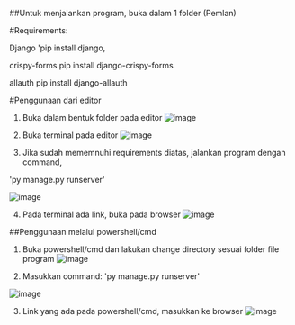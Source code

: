 ##Untuk menjalankan program, buka dalam 1 folder (Pemlan)

#Requirements:

Django
'pip install django,

crispy-forms
pip install django-crispy-forms

allauth
pip install django-allauth

#Penggunaan dari editor

1. Buka dalam bentuk folder pada editor
![image](https://user-images.githubusercontent.com/70830660/193807659-3fa0c2d2-0aaa-405d-8d8d-0310fb89405d.png)


2. Buka terminal pada editor
![image](https://user-images.githubusercontent.com/70830660/193807907-38a0651f-dcb8-48e5-9f44-0c8c4b0d0d91.png)


3. Jika sudah mememnuhi requirements diatas, jalankan program dengan command,

'py manage.py runserver'

![image](https://user-images.githubusercontent.com/70830660/193809072-1fc4f267-5f26-4197-b7e5-f4b3b912bc89.png)


4. Pada terminal ada link, buka pada browser
![image](https://user-images.githubusercontent.com/70830660/193808841-90907a45-3bf2-43f1-8688-905a3b1c4363.png)

##Penggunaan melalui powershell/cmd

1. Buka powershell/cmd dan lakukan change directory sesuai folder file program
![image](https://user-images.githubusercontent.com/70830660/193809446-a4fafb7d-0135-4fe7-87ed-4d912b6330e9.png)

2. Masukkan command:
'py manage.py runserver'

![image](https://user-images.githubusercontent.com/70830660/193809737-a2df2b4c-83ff-4ab1-835a-946f870745b9.png)


3. Link yang ada pada powershell/cmd, masukkan ke browser
![image](https://user-images.githubusercontent.com/70830660/193809843-96144f4c-96d4-4494-8e48-11fd903e5be0.png)

